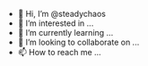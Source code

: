 - 👋 Hi, I’m @steadychaos
- 👀 I’m interested in ...
- 🌱 I’m currently learning ...
- 💞️ I’m looking to collaborate on ...
- 📫 How to reach me ...

<!---
steadychaos/steadychaos is a ✨ special ✨ repository because its `README.md` (this file) appears on your GitHub profile.
You can click the Preview link to take a look at your changes.
--->
